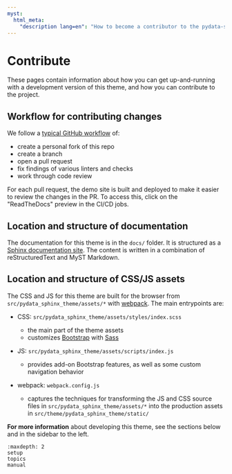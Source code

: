 ```yaml
---
myst:
  html_meta:
    "description lang=en": "How to become a contributor to the pydata-sphinx-theme."
---
```


# Contribute

These pages contain information about how you can get up-and-running with a development version of this theme, and how you can contribute to the project.

## Workflow for contributing changes

We follow a [typical GitHub workflow](https://guides.github.com/introduction/flow/)
of:

- create a personal fork of this repo
- create a branch
- open a pull request
- fix findings of various linters and checks
- work through code review

For each pull request, the demo site is built and deployed to make it easier to review
the changes in the PR. To access this, click on the "ReadTheDocs" preview in the CI/CD jobs.

## Location and structure of documentation

The documentation for this theme is in the `docs/` folder.
It is structured as a [Sphinx documentation site](https://sphinx-doc.org).
The content is written in a combination of reStructuredText and MyST Markdown.

## Location and structure of CSS/JS assets

The CSS and JS for this theme are built for the browser from `src/pydata_sphinx_theme/assets/*` with
[webpack](https://webpack.js.org/). The main entrypoints are:

- CSS: `src/pydata_sphinx_theme/assets/styles/index.scss`

  - the main part of the theme assets
  - customizes [Bootstrap](https://getbootstrap.com/) with [Sass](https://sass-lang.com)

- JS: `src/pydata_sphinx_theme/assets/scripts/index.js`

  - provides add-on Bootstrap features, as well as some custom navigation behavior

- webpack: `webpack.config.js`

  - captures the techniques for transforming the JS and CSS source files in
    `src/pydata_sphinx_theme/assets/*` into the production assets in `src/theme/pydata_sphinx_theme/static/`

**For more information** about developing this theme, see the sections below and in the sidebar to the left.

```{toctree}
:maxdepth: 2
setup
topics
manual
```
